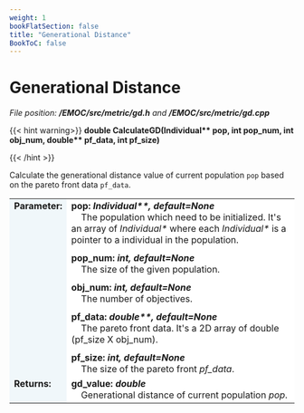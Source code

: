 ```yaml
---
weight: 1
bookFlatSection: false
title: "Generational Distance"
BookToC: false
---
```

# Generational Distance

*File position: **/EMOC/src/metric/gd.h** and **/EMOC/src/metric/gd.cpp***

<style>
    .emoc_doc_table_title{
        background-color:#F0F7FA;
    }
    .emoc_doc_table_content{
        background-color:#FFFFFF;
        width:100%;
    }
</style>

<div>

{{< hint warning>}}
**double CalculateGD(Individual\*\* pop, int pop_num, int obj_num, double\*\* pf_data, int pf_size)**

{{< /hint >}}

</div>

Calculate the generational distance value of current population `pop` based on the pareto front data `pf_data`. 

<table class="emoc_doc_table" style="overflow-x: hidden">
    <tbody >
    <tr>
        <td rowspan="2" ALIGN="left" VALIGN="top"  class="emoc_doc_table_title"><strong class="wuhu">Parameter:</strong></td>
    </tr>
    <tr >
        <td class="emoc_doc_table_content">
           <strong>pop: <i>Individual**, default=None</i></strong><br/>&nbsp &nbsp The population which need to be initialized. It's an array of <i>Individual*</i> where each <i>Individual*</i> is a pointer to a individual in the population.<div style="line-height:75%;"><br></div>
            <strong>pop_num: <i>int, default=None</i></strong><br/>&nbsp &nbsp The size of the given population.<div style="line-height:75%;"><br></div>
            <strong>obj_num: <i>int, default=None</i></strong><br/>&nbsp &nbsp The number of objectives.<div style="line-height:75%;"><br></div>
            <strong>pf_data: <i>double**, default=None</i></strong><br/>&nbsp &nbsp The pareto front data. It's a 2D array of double (pf_size X obj_num).<div style="line-height:75%;"><br></div>
            <strong>pf_size: <i>int, default=None</i></strong><br/>&nbsp &nbsp The size of the pareto front <i>pf_data</i>.
        </td>
    </tr>
    <tr class="emoc_doc_table_title">
        <td rowspan="2" ALIGN="left" VALIGN="top"  class="emoc_doc_table_title"><strong class="wuhu">Returns:</strong></td>
    </tr>
    <tr >
        <td class="emoc_doc_table_content">
            <strong>gd_value: <i>double</i></strong><br/>&nbsp &nbsp Generational distance of current population <i>pop</i>.
        </td>
    </tr>
    </tbody>
</table>

